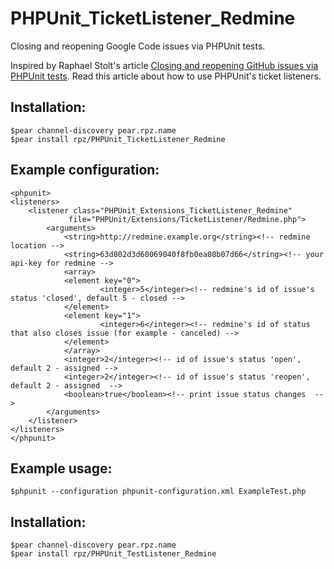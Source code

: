 PHPUnit_TicketListener_Redmine
===============================

Closing and reopening Google Code issues via PHPUnit tests.

Inspired by Raphael Stolt's article [Closing and reopening GitHub issues via PHPUnit tests](http://raphaelstolt.blogspot.com/2010/01/closing-and-reopening-github-issues-via.html). Read this article about how to use PHPUnit's ticket listeners.

Installation:
---------------------------------

    $pear channel-discovery pear.rpz.name
    $pear install rpz/PHPUnit_TicketListener_Redmine


Example configuration:
---------------------------------
    <phpunit>
	<listeners>
	    <listener class="PHPUnit_Extensions_TicketListener_Redmine" 
                 file="PHPUnit/Extensions/TicketListener/Redmine.php">
    		<arguments>
    		    <string>http://redmine.example.org</string><!-- redmine location -->
    		    <string>63d802d3d60069040f8fb0ea08b07d66</string><!-- your api-key for redmine -->
    		    <array>
        		<element key="0">
            		    <integer>5</integer><!-- redmine's id of issue's status 'closed', default 5 - closed -->
        		</element>
        		<element key="1">
            		    <integer>6</integer><!-- redmine's id of status that also closes issue (for example - canceled) -->
        		</element>
    		    </array>
    		    <integer>2</integer><!-- id of issue's status 'open', default 2 - assigned -->
    		    <integer>2</integer><!-- id of issue's status 'reopen', default 2 - assigned  -->
    		    <boolean>true</boolean><!-- print issue status changes  -->
    		</arguments>
	    </listener>
	</listeners>
    </phpunit>

Example usage:
---------------------------------

    $phpunit --configuration phpunit-configuration.xml ExampleTest.php


Installation:
---------------------------------

    $pear channel-discovery pear.rpz.name
    $pear install rpz/PHPUnit_TestListener_Redmine
    